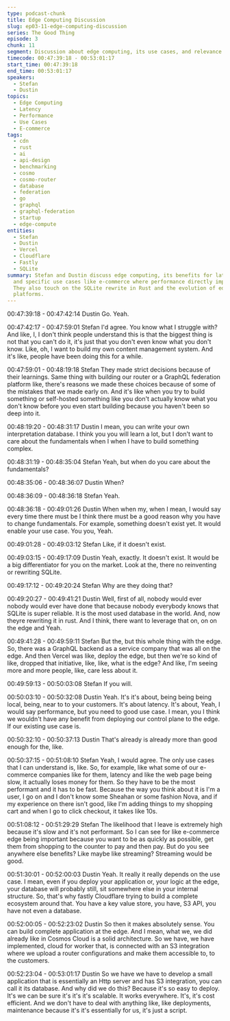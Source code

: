 ```yaml
---
type: podcast-chunk
title: Edge Computing Discussion
slug: ep03-11-edge-computing-discussion
series: The Good Thing
episode: 3
chunk: 11
segment: Discussion about edge computing, its use cases, and relevance
timecode: 00:47:39:18 - 00:53:01:17
start_time: 00:47:39:18
end_time: 00:53:01:17
speakers:
  - Stefan
  - Dustin
topics:
  - Edge Computing
  - Latency
  - Performance
  - Use Cases
  - E-commerce
tags:
  - cdn
  - rust
  - ai
  - api-design
  - benchmarking
  - cosmo
  - cosmo-router
  - database
  - federation
  - go
  - graphql
  - graphql-federation
  - startup
  - edge-compute
entities:
  - Stefan
  - Dustin
  - Vercel
  - Cloudflare
  - Fastly
  - SQLite
summary: Stefan and Dustin discuss edge computing, its benefits for latency and performance,
  and specific use cases like e-commerce where performance directly impacts revenue.
  They also touch on the SQLite rewrite in Rust and the evolution of edge computing
  platforms.
---
```


00:47:39:18 - 00:47:42:14
Dustin
Go. Yeah.

00:47:42:17 - 00:47:59:01
Stefan
I'd agree. You know what I struggle with? And like, I, I don't think people understand this is that
the biggest thing is not that you can't do it, it's just that you don't even know what you don't
know. Like, oh, I want to build my own content management system. And it's like, people have
been doing this for a while.

00:47:59:01 - 00:48:19:18
Stefan
They made strict decisions because of their learnings. Same thing with building our router or a
GraphQL federation platform like, there's reasons we made these choices because of some of
the mistakes that we made early on. And it's like when you try to build something or self-hosted
something like you don't actually know what you don't know before you even start building
because you haven't been so deep into it.

00:48:19:20 - 00:48:31:17
Dustin
I mean, you can write your own interpretation database. I think you you will learn a lot, but I
don't want to care about the fundamentals when I when I have to build something complex.

00:48:31:19 - 00:48:35:04
Stefan
Yeah, but when do you care about the fundamentals?

00:48:35:06 - 00:48:36:07
Dustin
When?

00:48:36:09 - 00:48:36:18
Stefan
Yeah.

00:48:36:18 - 00:49:01:26
Dustin
When when my, when I mean, I would say every time there must be I think there must be a
good reason why you have to change fundamentals. For example, something doesn't exist yet.
It would enable your use case. You you, Yeah.

00:49:01:28 - 00:49:03:12
Stefan
Like, if it doesn't exist.

00:49:03:15 - 00:49:17:09
Dustin
Yeah, exactly. It doesn't exist. It would be a big differentiator for you on the market. Look at the,
there no reinventing or rewriting SQLite.

00:49:17:12 - 00:49:20:24
Stefan
Why are they doing that?

00:49:20:27 - 00:49:41:21
Dustin
Well, first of all, nobody would ever nobody would ever have done that because nobody
everybody knows that SQLite is super reliable. It is the most used database in the world. And,
now theyre rewriting it in rust. And I think, there want to leverage that on, on on the edge and
Yeah.

00:49:41:28 - 00:49:59:11
Stefan
But the, but this whole thing with the edge. So, there was a GraphQL backend as a service
company that was all on the edge. And then Vercel was like, deploy the edge, but then we're so
kind of like, dropped that initiative, like, like, what is the edge? And like, I'm seeing more and
more people, like, care less about it.

00:49:59:13 - 00:50:03:08
Stefan
If you will.

00:50:03:10 - 00:50:32:08
Dustin
Yeah. It's it's about, being being being local, being, near to to your customers. It's about latency.
It's about, Yeah, I would say performance, but you need to good use case. I mean, you I think
we wouldn't have any benefit from deploying our control plane to the edge. If our existing use
case is.

00:50:32:10 - 00:50:37:13
Dustin
That's already is already more than good enough for the, like.

00:50:37:15 - 00:51:08:10
Stefan
Yeah, I would agree. The only use cases that I can understand is, like. So, for example, like
what some of our e-commerce companies like for them, latency and like the web page being
slow, it actually loses money for them. So they have to be the most performant and it has to be
fast. Because the way you think about it is I'm a user, I go on and I don't know some Sheahan or
some fashion Nova, and if my experience on there isn't good, like I'm adding things to my
shopping cart and when I go to click checkout, it takes like 10s.

00:51:08:12 - 00:51:29:29
Stefan
The likelihood that I leave is extremely high because it's slow and it's not performant. So I can
see for like e-commerce edge being important because you want to be as quickly as possible,
get them from shopping to the counter to pay and then pay. But do you see anywhere else
benefits? Like maybe like streaming? Streaming would be good.

00:51:30:01 - 00:52:00:03
Dustin
Yeah. It really it really depends on the use case. I mean, even if you deploy your application or,
your logic at the edge, your database will probably still, sit somewhere else in your internal
structure. So, that's why fastly Cloudflare trying to build a complete ecosystem around that. You
have a key value store, you have, S3 API, you have not even a database.

00:52:00:05 - 00:52:23:02
Dustin
So then it makes absolutely sense. You can build complete application at the edge. And I mean,
what we, we did already like in Cosmos Cloud is a solid architecture. So we have, we have
implemented, cloud for worker that, is connected with an S3 integration where we upload a
router configurations and make them accessible to, to the customers.

00:52:23:04 - 00:53:01:17
Dustin
So we have we have to develop a small application that is essentially an Http server and has S3
integration, you can call it its database. And why did we do this? Because it's so easy to deploy.
It's we can be sure it's it's it's scalable. It works everywhere. It's, it's cost efficient. And we don't
have to deal with anything like, like deployments, maintenance because it's it's essentially for
us, it's just a script. 